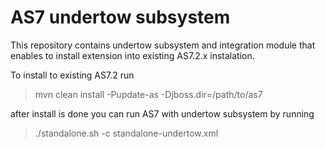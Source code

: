 AS7 undertow subsystem
========================

This repository contains undertow subsystem and integration module that enables to install extension into existing AS7.2.x instalation.

To install to existing AS7.2 run 
> mvn clean install -Pupdate-as -Djboss.dir=/path/to/as7

after install is done you can run AS7 with undertow subsystem by running 

> ./standalone.sh -c standalone-undertow.xml


